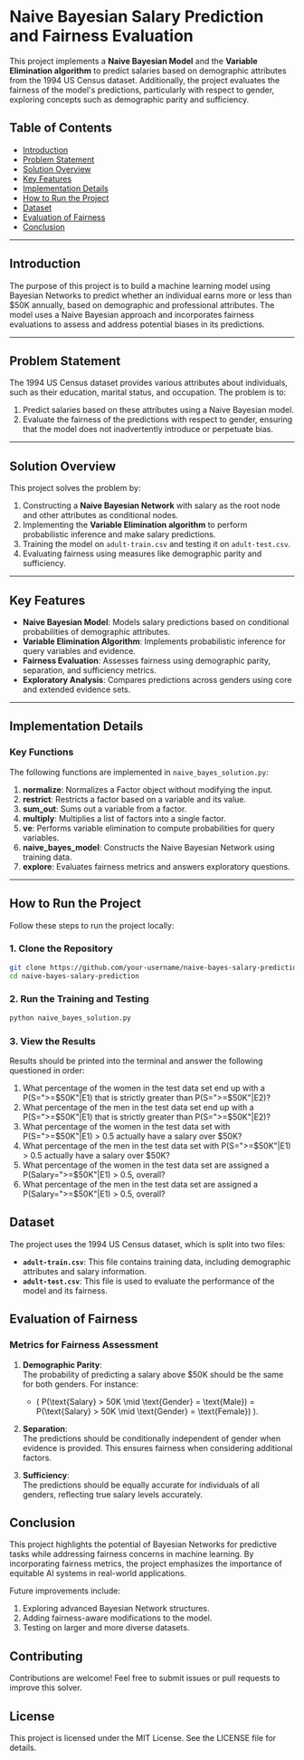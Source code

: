# Naive Bayesian Salary Prediction and Fairness Evaluation

This project implements a **Naive Bayesian Model** and the **Variable Elimination algorithm** to predict salaries based on demographic attributes from the 1994 US Census dataset. Additionally, the project evaluates the fairness of the model's predictions, particularly with respect to gender, exploring concepts such as demographic parity and sufficiency.

## Table of Contents

- [Introduction](#introduction)
- [Problem Statement](#problem-statement)
- [Solution Overview](#solution-overview)
- [Key Features](#key-features)
- [Implementation Details](#implementation-details)
- [How to Run the Project](#how-to-run-the-project)
- [Dataset](#dataset)
- [Evaluation of Fairness](#evaluation-of-fairness)
- [Conclusion](#conclusion)

---

## Introduction

The purpose of this project is to build a machine learning model using Bayesian Networks to predict whether an individual earns more or less than $50K annually, based on demographic and professional attributes. The model uses a Naive Bayesian approach and incorporates fairness evaluations to assess and address potential biases in its predictions.

---

## Problem Statement

The 1994 US Census dataset provides various attributes about individuals, such as their education, marital status, and occupation. The problem is to:
1. Predict salaries based on these attributes using a Naive Bayesian model.
2. Evaluate the fairness of the predictions with respect to gender, ensuring that the model does not inadvertently introduce or perpetuate bias.

---

## Solution Overview

This project solves the problem by:
1. Constructing a **Naive Bayesian Network** with salary as the root node and other attributes as conditional nodes.
2. Implementing the **Variable Elimination algorithm** to perform probabilistic inference and make salary predictions.
3. Training the model on `adult-train.csv` and testing it on `adult-test.csv`.
4. Evaluating fairness using measures like demographic parity and sufficiency.

---

## Key Features

- **Naive Bayesian Model**: Models salary predictions based on conditional probabilities of demographic attributes.
- **Variable Elimination Algorithm**: Implements probabilistic inference for query variables and evidence.
- **Fairness Evaluation**: Assesses fairness using demographic parity, separation, and sufficiency metrics.
- **Exploratory Analysis**: Compares predictions across genders using core and extended evidence sets.

---

## Implementation Details

### Key Functions

The following functions are implemented in `naive_bayes_solution.py`:

1. **normalize**: Normalizes a Factor object without modifying the input.
2. **restrict**: Restricts a factor based on a variable and its value.
3. **sum_out**: Sums out a variable from a factor.
4. **multiply**: Multiplies a list of factors into a single factor.
5. **ve**: Performs variable elimination to compute probabilities for query variables.
6. **naive_bayes_model**: Constructs the Naive Bayesian Network using training data.
7. **explore**: Evaluates fairness metrics and answers exploratory questions.

---

## How to Run the Project

Follow these steps to run the project locally:

### 1. Clone the Repository
```bash
git clone https://github.com/your-username/naive-bayes-salary-prediction.git
cd naive-bayes-salary-prediction
```
### 2. Run the Training and Testing
```bash
python naive_bayes_solution.py
```

### 3. View the Results
Results should be printed into the terminal and answer the following questioned in order:
1. What percentage of the women in the test data set end up with a P(S=">=$50K"|E1) that is strictly greater than P(S=">=$50K"|E2)?
2. What percentage of the men in the test data set end up with a P(S=">=$50K"|E1) that is strictly greater than P(S=">=$50K"|E2)?
3. What percentage of the women in the test data set with P(S=">=$50K"|E1) > 0.5 actually have a salary over $50K?
4. What percentage of the men in the test data set with P(S=">=$50K"|E1) > 0.5 actually have a salary over $50K?
5. What percentage of the women in the test data set are assigned a P(Salary=">=$50K"|E1) > 0.5, overall?
6. What percentage of the men in the test data set are assigned a P(Salary=">=$50K"|E1) > 0.5, overall?

## Dataset

The project uses the 1994 US Census dataset, which is split into two files:

- **`adult-train.csv`**: This file contains training data, including demographic attributes and salary information.
- **`adult-test.csv`**: This file is used to evaluate the performance of the model and its fairness.

## Evaluation of Fairness

### Metrics for Fairness Assessment

1. **Demographic Parity**:  
   The probability of predicting a salary above $50K should be the same for both genders. For instance:  
   - \( P(\text{Salary} > 50K \mid \text{Gender} = \text{Male}) = P(\text{Salary} > 50K \mid \text{Gender} = \text{Female}) \).

2. **Separation**:  
   The predictions should be conditionally independent of gender when evidence is provided. This ensures fairness when considering additional factors.

3. **Sufficiency**:  
   The predictions should be equally accurate for individuals of all genders, reflecting true salary levels accurately.

## Conclusion

This project highlights the potential of Bayesian Networks for predictive tasks while addressing fairness concerns in machine learning. By incorporating fairness metrics, the project emphasizes the importance of equitable AI systems in real-world applications.

Future improvements include:
1. Exploring advanced Bayesian Network structures.
2. Adding fairness-aware modifications to the model.
3. Testing on larger and more diverse datasets.

## Contributing
Contributions are welcome! Feel free to submit issues or pull requests to improve this solver.

## License
This project is licensed under the MIT License. See the LICENSE file for details.

